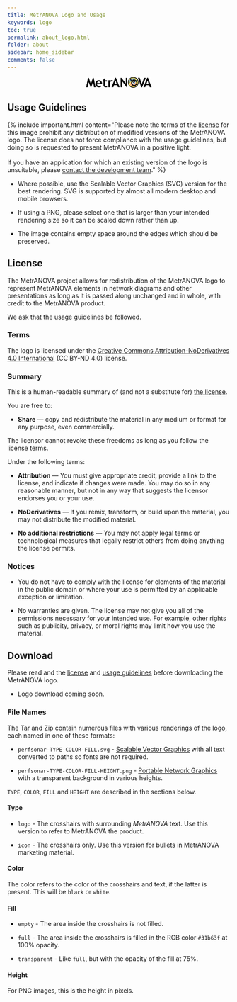 ```yaml
---
title: MetrANOVA Logo and Usage
keywords: logo
toc: true
permalink: about_logo.html
folder: about
sidebar: home_sidebar
comments: false
---
```


<p align="center">
  <img src="images/logos/metranova/metranova.svg" height="24pt" />
</p>

## Usage Guidelines

{% include important.html content="Please note the terms of the [license](#license) for this image prohibit any distribution of modified versions of the MetrANOVA logo.   The license does not force compliance with the usage guidelines, but doing so is requested to present MetrANOVA in a positive light.<br/><br/>If you have an application for which an existing version of the logo is unsuitable, please [contact the development team](about_contact.html)." %}

 * Where possible, use the Scalable Vector Graphics (SVG) version for
   the best rendering.  SVG is supported by almost all modern desktop
   and mobile browsers.

 * If using a PNG, please select one that is larger than your intended
   rendering size so it can be scaled down rather than up.

 * The image contains empty space around the edges which should be
   preserved.


##  License

The MetrANOVA project allows for redistribution of the MetrANOVA logo
to represent MetrANOVA elements in network diagrams and other
presentations as long as it is passed along unchanged and in whole,
with credit to the MetrANOVA product.

We ask that the usage guidelines be followed.

### Terms

The logo is licensed under the [Creative Commons
Attribution-NoDerivatives 4.0
International](https://creativecommons.org/licenses/by-nd/4.0/) (CC
BY-ND 4.0) license.

### Summary

This is a human-readable summary of (and not a substitute for) [the
license](https://creativecommons.org/licenses/by-nd/4.0/legalcode).

You are free to:

 * **Share** — copy and redistribute the material in any medium or
    format for any purpose, even commercially.

The licensor cannot revoke these freedoms as long as you follow the license terms.

Under the following terms:

 * **Attribution** — You must give appropriate credit, provide a link
     to the license, and indicate if changes were made. You may do so
     in any reasonable manner, but not in any way that suggests the
     licensor endorses you or your use.

 * **NoDerivatives** — If you remix, transform, or build upon the
     material, you may not distribute the modified material.

 * **No additional restrictions** — You may not apply legal terms or
     technological measures that legally restrict others from doing
     anything the license permits.

### Notices

 * You do not have to comply with the license for elements of the
   material in the public domain or where your use is permitted by an
   applicable exception or limitation.

 * No warranties are given. The license may not give you all of the
   permissions necessary for your intended use. For example, other
   rights such as publicity, privacy, or moral rights may limit how
   you use the material.


## Download

Please read and the [license](#license) and [usage
guidelines](#usage-guidelines) before downloading the MetrANOVA logo.

 * Logo download coming soon.  <!-- TODO: Link -->


### File Names

The Tar and Zip contain numerous files with various renderings of the
logo, each named in one of these formats:

 * `perfsonar-TYPE-COLOR-FILL.svg` - [Scalable Vector
   Graphics](https://www.w3.org/TR/SVG2) with all text converted to
   paths so fonts are not required.

 * `perfsonar-TYPE-COLOR-FILL-HEIGHT.png` - [Portable Network
   Graphics](http://www.libpng.org/pub/png) with a transparent
   background in various heights.

`TYPE`, `COLOR`, `FILL` and `HEIGHT` are described in the sections
below.


#### Type

 * `logo` - The crosshairs with surrounding _MetrANOVA_ text.  Use
   this version to refer to MetrANOVA the product.

 * `icon` - The crosshairs only.  Use this version for bullets in
   MetrANOVA marketing material.

#### Color

The color refers to the color of the crosshairs and text, if the
latter is present.  This will be `black` or `white`.


#### Fill

 * `empty` - The area inside the crosshairs is not filled.

 * `full` - The area inside the crosshairs is filled in the RGB color
   `#31b63f` at 100% opacity.

 * `transparent` - Like `full`, but with the opacity of the fill at
   75%.


#### Height

For PNG images, this is the height in pixels.
